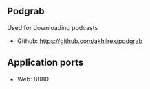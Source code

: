 ## Podgrab

Used for downloading podcasts

- Github: https://github.com/akhilrex/podgrab

## Application ports

- Web: 8080